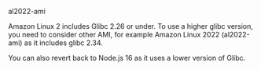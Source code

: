 al2022-ami

Amazon Linux 2 includes Glibc 2.26 or under. To use a higher glibc version, you need to consider other AMI, for example Amazon Linux 2022 (al2022-ami) as it includes glibc 2.34.

You can also revert back to Node.js 16 as it uses a lower version of Glibc.